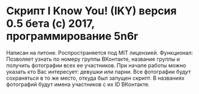 # Скрипт I Know You! (IKY) версия 0.5 бета (с) 2017, программирование 5n6r
Написан на питоне. Роспространяется под MIT лицензией.
Функционал:
Позволяет узнать по номеру группы ВКонтакте, название группы и получить фотографии всех ее участников. При начале работы можно указать кто Вас интересует: девушки или парни. Все фотографии будут сохраняться в то же место, откуда был запущен скрипт. В названиях фотографий будут имена участников с их ID ВКонтакте.
